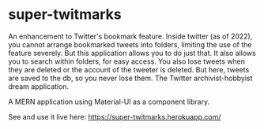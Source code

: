 # super-twitmarks

An enhancement to Twitter's bookmark feature. Inside twitter (as of 2022), you cannot arrange bookmarked tweets into folders, limiting the use of the feature severely. But this application allows you to do just that. It also allows you to search within folders, for easy access. 
You also lose tweets when they are deleted or the account of the tweeter is deleted. But here, tweets are saved to the db, so you never lose them. The Twitter archivist-hobbyist dream application.

A MERN application using Material-UI as a component library.

See and use it live here: https://super-twitmarks.herokuapp.com/
